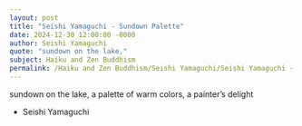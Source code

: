 ```yaml
---
layout: post
title: "Seishi Yamaguchi - Sundown Palette"
date: 2024-12-30 12:00:00 -0000
author: Seishi Yamaguchi
quote: "sundown on the lake,"
subject: Haiku and Zen Buddhism
permalink: /Haiku and Zen Buddhism/Seishi Yamaguchi/Seishi Yamaguchi - Sundown Palette
---
```


sundown on the lake,
a palette of warm colors,
a painter’s delight

- Seishi Yamaguchi
